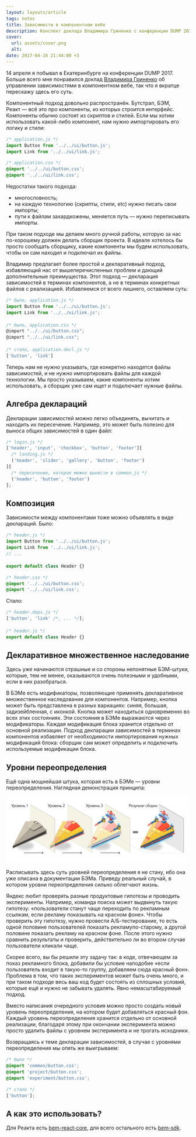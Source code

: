 ```yaml
---
layout: layouts/article
tags: notes
title: Зависимости в компонентном вебе
description: Конспект доклада Владимира Гриненко с конференции DUMP 2017.
cover:
  url: assets/cover.png
  alt:
date: 2017-04-16 21:44:00 +3
---
```

14 апреля я побывал в Екатеринбурге на конференции DUMP 2017. Больше всего мне понравился доклад [Владимира Гриненко](https://twitter.com/tadatuta) об управлении зависимостями в компонентном вебе, так что я вкратце перескажу здесь его суть.

Компонентный подход довольно распространён. Бутстрап, БЭМ, Реакт — всё это про компоненты, из которых строится интерфейс. Компоненты обычно состоят из скриптов и стилей. Если мы хотим использовать какой-либо компонент, нам нужно импортировать его логику и стили:

```javascript
/* application.js */
import Button from '../../ui/button.js';
import Link from '../../ui/link.js';
```

```css
/* application.css */
@import '../../ui/button.css';
@import '../../ui/link.css';
```

Недостатки такого подхода:

- многословность;
- на каждую технологию (скрипты, стили, etc) нужно писать свои импорты;
- пути к файлам захардкожены, меняется путь — нужно переписывать импорты.

При таком подходе мы делаем много ручной работы, которую за нас по-хорошему должен делать сборщик проекта. В идеале хотелось бы просто сообщать сборщику, какие компоненты мы будем использовать, чтобы он сам находил и подключал их файлы.

Владимир предлагает более простой и декларативный подход, избавляющий нас от вышеперечисленных проблем и дающий дополнительные преимущества. Этот подход — декларация зависимостей в терминах компонентов, а не в терминах конкретных файлов с реализацией. Избавляемся от всего лишнего, оставляем суть:

```javascript
/* было, application.js */
import Button from '../../ui/button.js';
import Link from '../../ui/link.js';

/* было, application.css */
@import "../../ui/button.css";
@import "../../ui/link.css";

/* стало, application.decl.js */
['button', 'link']
```

Теперь нам не нужно указывать, где конкретно находятся файлы зависимостей, и не нужно импортировать файлы для каждой технологии. Мы просто указываем, какие компоненты хотим использовать, а сборщик уже сам ищет и подключает нужные файлы.

## Алгебра деклараций

Декларации зависимостей можно легко объединять, вычитать и находить их пересечение. Например, это может быть полезно для выноса общих зависимостей в один файл:

```javascript
/* login.js */
['header', 'input', 'checkbox', 'button', 'footer'][
  /* landing.js */
  ('header', 'slider', 'gallery', 'button', 'footer')
][
  /* пересечение, которое можно вынести в common.js */
  ('header', 'button', 'footer')
];
```

## Композиция

Зависимости между компонентами тоже можно объявлять в виде деклараций. Было:

```javascript
/* header.js */
import Button from '../../ui/button.js';
import Link from '../../ui/link.js';
// ...

export default class Header {}
```

```css
/* header.css */
@import '../../ui/button.css';
@import '../../ui/link.css';
```

Стало:

```javascript
/* header.deps.js */
['button', 'link' /*, ... */];

/* header.js */
export default class Header {}
```

## Декларативное множественное наследование

Здесь уже начинаются страшные и со стороны непонятные БЭМ-штуки, которые, тем не менее, оказываются очень полезными и удобными, если в них разобраться.

В БЭМе есть модификаторы, позволяющие применять декларативное множественное наследование для компонентов. Например, кнопка может быть представлена в разных вариациях: синяя, большая, задизейбленная, с иконкой. Кнопка может находиться одновременно во всех этих состояниях. Эти состояния в БЭМе выражаются через модификаторы. Каждая модификация блока хранится отдельно от основной реализации. Подход декларации зависимостей в терминах компонентов избавляет от необходимости импортирования нужных модификаций блока: сборщик сам может определить и подключить используемые модификации блока.

## Уровни переопределения

Ещё одна мощнейшая штука, которая есть в БЭМе — уровни переопределения. Наглядная демонстрация принципа:

![Пример уровней переопределения](assets/redefinition-levels.png)

Расписывать здесь суть уровней переопределения я не стану, ибо она уже описана в документации БЭМа. Приведу реальный случай, в котором уровни переопределения сильно облегчают жизнь.

Яндекс любит проверять разные продуктовые гипотезы и проводить эксперименты. Например, команда поиска может выдвинуть такую гипотезу: «пользователи станут чаще переходить по рекламным ссылкам, если рекламу показывать на красном фоне». Чтобы проверить эту гипотезу, нужно провести А/Б-тестирование, то есть одной половине пользователей показать рекламупо-старому, а другой половине показать рекламу на красном фоне. После этого нужно сравнить результаты и проверить, действительно ли во втором случае пользователи кликали чаще.

Скорее всего, вы бы решили эту задачу так: в коде, отвечающем за показ рекламного блока, добавили бы условие наподобие «если пользователь входит в такую-то группу, добавляем сюда красный фон». Проблема в том, что таких экспериментов может быть очень много, и при таком подходе весь ваш код будет состоять из сплошных условий, которые ещё и нужно не забывать удалять. Явно немасштабируемый подход.

Вместо написания очередного условия можно просто создать новый уровень переопределения, на котором будет добавляться красный фон. Каждый уровень переопределения хранится отдельно от основной реализации, благодаря этому при окончании эксперимента можно просто удалить файлы с уровнем эксперимента и не трогать исходники.

Возвращаясь к теме декларации зависимостей, в случае с уровнями переопределения мы опять же выигрываем:

```css
/* было */
@import 'common/button.css';
@import 'project/button.css';
@import 'experiment/button.css';
```

```javascript
/* стало */
['button'];
```

## А как это использовать?

Для Реакта есть [bem-react-core](https://github.com/bem/bem-react-core), для всего остального есть [bem-sdk](https://github.com/bem-sdk).
